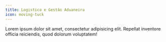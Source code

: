 ```yaml
---
title: Logistica e Gestão Aduaneira
icon: moving-tuck
---
```


Lorem ipsum dolor sit amet, consectetur adipisicing elit.
Repellat inventore officia reiciendis, quod dolorum voluptatem!